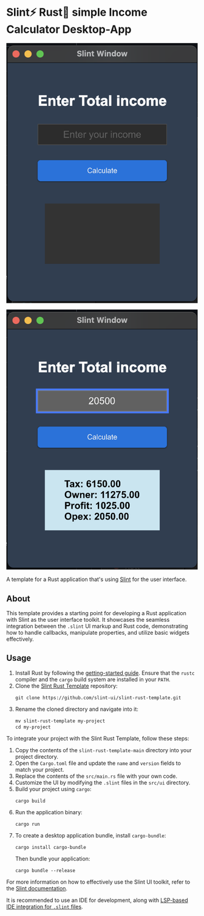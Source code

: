 # Slint⚡️ Rust🦀 simple Income Calculator Desktop-App 

![App Screenshot 1](img1.png)

![App Screenshot 2](img2.png)

A template for a Rust application that's using [Slint](https://slint.rs/) for the user interface.

## About

This template provides a starting point for developing a Rust application with Slint as the user interface toolkit. It showcases the seamless integration between the `.slint` UI markup and Rust code, demonstrating how to handle callbacks, manipulate properties, and utilize basic widgets effectively.

## Usage

1. Install Rust by following the [getting-started guide](https://www.rust-lang.org/learn/get-started). Ensure that the `rustc` compiler and the `cargo` build system are installed in your `PATH`.
2. Clone the [Slint Rust Template](https://github.com/slint-ui/slint-rust-template) repository:
    ```
    git clone https://github.com/slint-ui/slint-rust-template.git
    ```
3. Rename the cloned directory and navigate into it:
    ```
    mv slint-rust-template my-project
    cd my-project    
    ```

To integrate your project with the Slint Rust Template, follow these steps:

1. Copy the contents of the `slint-rust-template-main` directory into your project directory.
2. Open the `Cargo.toml` file and update the `name` and `version` fields to match your project.
3. Replace the contents of the `src/main.rs` file with your own code.
4. Customize the UI by modifying the `.slint` files in the `src/ui` directory.
5. Build your project using `cargo`:
    ```
    cargo build
    ```
6. Run the application binary:
    ```
    cargo run
    ```
7. To create a desktop application bundle, install `cargo-bundle`:
    ```
    cargo install cargo-bundle
    ```
    Then bundle your application:
    ```
    cargo bundle --release
    ```

For more information on how to effectively use the Slint UI toolkit, refer to the [Slint documentation](https://slint.rs/).

It is recommended to use an IDE for development, along with [LSP-based IDE integration for `.slint` files](https://github.com/slint-ui/slint/blob/master/tools/lsp/README.md).
